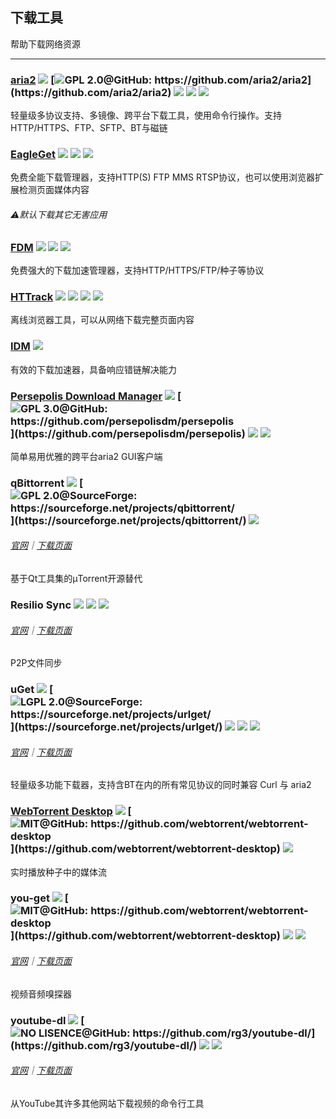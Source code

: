 ## 下载工具

帮助下载网络资源

---

### [aria2](https://aria2.github.io/) ![](/assets/图片2.png) [![](/assets/open-source-icon.png "GPL 2.0@GitHub: https://github.com/aria2/aria2")](https://github.com/aria2/aria2) ![](/assets/united-states.png) ![](/assets/usb.png) ![](/assets/multi_platform.png)

轻量级多协议支持、多镜像、跨平台下载工具，使用命令行操作。支持HTTP/HTTPS、FTP、SFTP、BT与磁链

### [EagleGet](http://www.eagleget.com/) ![](/assets/图片2.png) ![](/assets/earth-globe.png) ![](/assets/usb.png)

免费全能下载管理器，支持HTTP\(S\) FTP MMS RTSP协议，也可以使用浏览器扩展检测页面媒体内容

###### ⚠️默认下载其它无害应用

### [FDM](http://www.freedownloadmanager.org/) ![](/assets/图片2.png) ![](/assets/earth-globe.png) ![](/assets/multi_platform.png)

免费强大的下载加速管理器，支持HTTP/HTTPS/FTP/种子等协议

### [HTTrack](https://www.httrack.com/page/2/en/index.html) ![](/assets/图片2.png) ![](/assets/earth-globe.png) ![](/assets/usb.png) ![](/assets/multi_platform.png)

离线浏览器工具，可以从网络下载完整页面内容

### [IDM](http://internetdownloadmanager.com/) ![](/assets/earth-globe.png)

有效的下载加速器，具备响应错链解决能力

### [Persepolis Download Manager](https://persepolisdm.github.io/) ![](/assets/图片2.png) [![](/assets/open-source-icon.png "GPL 3.0@GitHub: https://github.com/persepolisdm/persepolis")](https://github.com/persepolisdm/persepolis) ![](/assets/united-states.png) ![](/assets/multi_platform.png)

简单易用优雅的跨平台aria2 GUI客户端

### qBittorrent ![](/assets/图片2.png) [![](/assets/open-source-icon.png "GPL 2.0@SourceForge: https://sourceforge.net/projects/qbittorrent/")](https://sourceforge.net/projects/qbittorrent/) ![](/assets/multi_platform.png)

###### [官网](https://www.qbittorrent.org/)｜[下载页面](https://www.qbittorrent.org/download.php)

基于Qt工具集的µTorrent开源替代

### Resilio Sync ![](/assets/图片2.png) ![](/assets/earth-globe.png) ![](/assets/multi_platform.png)

###### [官网](https://www.resilio.com/)｜[下载页面](https://www.resilio.com/individuals/)

P2P文件同步

### uGet ![](/assets/图片2.png) [![](/assets/open-source-icon.png "LGPL 2.0@SourceForge: https://sourceforge.net/projects/urlget/")](https://sourceforge.net/projects/urlget/) ![](/assets/earth-globe.png) ![](/assets/usb.png) ![](/assets/multi_platform.png)

###### [官网](http://ugetdm.com/)｜[下载页面](http://ugetdm.com/downloads)

轻量级多功能下载器，支持含BT在内的所有常见协议的同时兼容 Curl 与 aria2

### [WebTorrent Desktop](https://webtorrent.io/desktop/) ![](/assets/图片2.png) [![](/assets/open-source-icon.png "MIT@GitHub: https://github.com/webtorrent/webtorrent-desktop")](https://github.com/webtorrent/webtorrent-desktop) ![](/assets/earth-globe.png)

实时播放种子中的媒体流

### you-get ![](/assets/图片2.png) [![](/assets/open-source-icon.png "MIT@GitHub: https://github.com/webtorrent/webtorrent-desktop")](https://github.com/webtorrent/webtorrent-desktop) ![](/assets/united-states.png) ![](/assets/usb.png)

###### [官网](https://you-get.org/)｜[下载页面](https://github.com/soimort/you-get/releases)

视频音频嗅探器

### youtube-dl ![](/assets/图片2.png) [![](/assets/open-source-icon.png "NO LISENCE@GitHub: https://github.com/rg3/youtube-dl/")](https://github.com/rg3/youtube-dl/) ![](/assets/united-states.png) ![](/assets/usb.png)

###### [官网](http://rg3.github.io/youtube-dl/)｜[下载页面](http://rg3.github.io/youtube-dl/download.html)

从YouTube其许多其他网站下载视频的命令行工具

